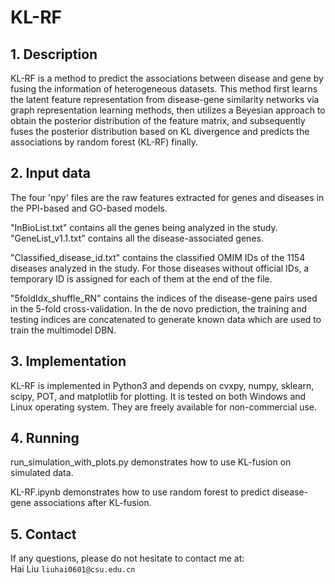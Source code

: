 # KL-RF
## 1. Description
KL-RF is a method to predict the associations between disease and gene by fusing the information of heterogeneous datasets. This method first learns the latent feature representation from disease-gene similarity networks via graph representation learning methods, then utilizes a Beyesian approach to obtain the posterior distribution of the feature matrix, and subsequently fuses the posterior distribution based on KL divergence and predicts the associations by random forest (KL-RF) finally.

## 2. Input data
The four 'npy' files are the raw features extracted for genes and diseases in the PPI-based and GO-based models.

"InBioList.txt" contains all the genes being analyzed in the study. "GeneList_v1.1.txt" contains all the disease-associated genes.

"Classified_disease_id.txt" contains the classified OMIM IDs of the 1154 diseases analyzed in the study. For those diseases without official IDs, a temporary ID is assigned for each of them at the end of the file.

"5foldIdx_shuffle_RN" contains the indices of the disease-gene pairs used in the 5-fold cross-validation. In the de novo prediction, the training and testing indices are concatenated to generate known data which are used to train the multimodel DBN.

## 3. Implementation

KL-RF is implemented in Python3 and depends on cvxpy, numpy, sklearn, scipy, POT, and matplotlib for plotting. It is tested on both Windows and Linux operating system. They are freely available for non-commercial use.<br>

## 4. Running
run_simulation_with_plots.py demonstrates how to use KL-fusion on simulated data.

KL-RF.ipynb demonstrates how to use random forest to predict disease-gene associations after KL-fusion.

## 5. Contact
If any questions, please do not hesitate to contact me at:
<br>
Hai Liu `liuhai0601@csu.edu.cn`


